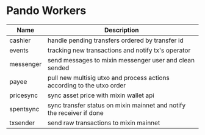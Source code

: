 # Pando Workers

| Name      | Description                                                            |
| --------- | ---------------------------------------------------------------------- |
| cashier   | handle pending transfers ordered by transfer id                        |
| events    | tracking new transactions and notify tx's operator                     |
| messenger | send messages to mixin messenger user and clean sended                 |
| payee     | pull new multisig utxo and process actions according to the utxo order |
| pricesync | sync asset price with mixin wallet api                                 |
| spentsync | sync transfer status on mixin mainnet and notify the receiver if done  |
| txsender  | send raw transactions to mixin mainnet                                 |
